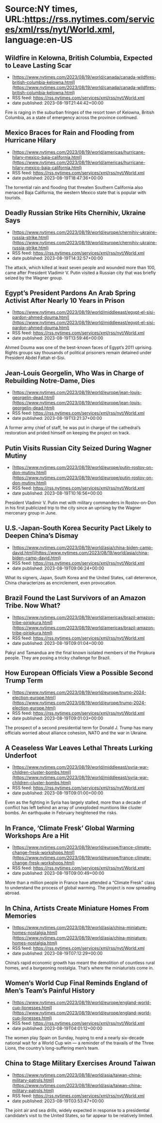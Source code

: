 # Source:NY times, URL:https://rss.nytimes.com/services/xml/rss/nyt/World.xml, language:en-US

## Wildfire in Kelowna, British Columbia, Expected to Leave Lasting Scar
 - [https://www.nytimes.com/2023/08/19/world/canada/canada-wildfires-british-columbia-kelowna.html](https://www.nytimes.com/2023/08/19/world/canada/canada-wildfires-british-columbia-kelowna.html)
 - RSS feed: https://rss.nytimes.com/services/xml/rss/nyt/World.xml
 - date published: 2023-08-19T21:44:42+00:00

Fire is raging in the suburban fringes of the resort town of Kelowna, British Columbia, as a state of emergency across the province continued.

## Mexico Braces for Rain and Flooding from Hurricane Hilary
 - [https://www.nytimes.com/2023/08/19/world/americas/hurricane-hilary-mexico-baja-california.html](https://www.nytimes.com/2023/08/19/world/americas/hurricane-hilary-mexico-baja-california.html)
 - RSS feed: https://rss.nytimes.com/services/xml/rss/nyt/World.xml
 - date published: 2023-08-19T18:47:36+00:00

The torrential rain and flooding that threaten Southern California also menaced Baja California, the western Mexico state that is popular with tourists.

## Deadly Russian Strike Hits Chernihiv, Ukraine Says
 - [https://www.nytimes.com/2023/08/19/world/europe/chernihiv-ukraine-russia-strike.html](https://www.nytimes.com/2023/08/19/world/europe/chernihiv-ukraine-russia-strike.html)
 - RSS feed: https://rss.nytimes.com/services/xml/rss/nyt/World.xml
 - date published: 2023-08-19T14:32:57+00:00

The attack, which killed at least seven people and wounded more than 100, came after President Vladimir V. Putin visited a Russian city that was briefly seized by the Wagner group.

## Egypt’s President Pardons An Arab Spring Activist After Nearly 10 Years in Prison
 - [https://www.nytimes.com/2023/08/19/world/middleeast/egypt-el-sisi-pardon-ahmed-douma.html](https://www.nytimes.com/2023/08/19/world/middleeast/egypt-el-sisi-pardon-ahmed-douma.html)
 - RSS feed: https://rss.nytimes.com/services/xml/rss/nyt/World.xml
 - date published: 2023-08-19T13:59:46+00:00

Ahmed Douma was one of the best-known faces of Egypt’s 2011 uprising. Rights groups say thousands of political prisoners remain detained under President Abdel Fattah el-Sisi.

## Jean-Louis Georgelin, Who Was in Charge of Rebuilding Notre-Dame, Dies
 - [https://www.nytimes.com/2023/08/19/world/europe/jean-louis-georgelin-dead.html](https://www.nytimes.com/2023/08/19/world/europe/jean-louis-georgelin-dead.html)
 - RSS feed: https://rss.nytimes.com/services/xml/rss/nyt/World.xml
 - date published: 2023-08-19T13:21:37+00:00

A former army chief of staff, he was put in charge of the cathedral’s restoration and prided himself on keeping the project on track.

## Putin Visits Russian City Seized During Wagner Mutiny
 - [https://www.nytimes.com/2023/08/19/world/europe/putin-rostov-on-don-mutiny.html](https://www.nytimes.com/2023/08/19/world/europe/putin-rostov-on-don-mutiny.html)
 - RSS feed: https://rss.nytimes.com/services/xml/rss/nyt/World.xml
 - date published: 2023-08-19T10:16:56+00:00

President Vladimir V. Putin met with military commanders in Rostov-on-Don in his first publicized trip to the city since an uprising by the Wagner mercenary group in June.

## U.S.-Japan-South Korea Security Pact Likely to Deepen China’s Dismay
 - [https://www.nytimes.com/2023/08/19/world/asia/china-biden-camp-david.html](https://www.nytimes.com/2023/08/19/world/asia/china-biden-camp-david.html)
 - RSS feed: https://rss.nytimes.com/services/xml/rss/nyt/World.xml
 - date published: 2023-08-19T09:06:24+00:00

What its signers, Japan, South Korea and the United States, call deterrence, China characterizes as encirclement, even provocation.

## Brazil Found the Last Survivors of an Amazon Tribe. Now What?
 - [https://www.nytimes.com/2023/08/19/world/americas/brazil-amazon-tribe-piripkura.html](https://www.nytimes.com/2023/08/19/world/americas/brazil-amazon-tribe-piripkura.html)
 - RSS feed: https://rss.nytimes.com/services/xml/rss/nyt/World.xml
 - date published: 2023-08-19T09:01:04+00:00

Pakyi and Tamandua are the final known isolated members of the Piripkura people. They are posing a tricky challenge for Brazil.

## How European Officials View a Possible Second Trump Term
 - [https://www.nytimes.com/2023/08/19/world/europe/trump-2024-election-europe.html](https://www.nytimes.com/2023/08/19/world/europe/trump-2024-election-europe.html)
 - RSS feed: https://rss.nytimes.com/services/xml/rss/nyt/World.xml
 - date published: 2023-08-19T09:01:03+00:00

The prospect of a second presidential term for Donald J. Trump has many officials worried about alliance cohesion, NATO and the war in Ukraine.

## A Ceaseless War Leaves Lethal Threats Lurking Underfoot
 - [https://www.nytimes.com/2023/08/19/world/middleeast/syria-war-children-cluster-bombs.html](https://www.nytimes.com/2023/08/19/world/middleeast/syria-war-children-cluster-bombs.html)
 - RSS feed: https://rss.nytimes.com/services/xml/rss/nyt/World.xml
 - date published: 2023-08-19T09:01:00+00:00

Even as the fighting in Syria has largely stalled, more than a decade of conflict has left behind an array of unexploded munitions like cluster bombs. An earthquake in February heightened the risks.

## In France, ‘Climate Fresk’ Global Warming Workshops Are a Hit
 - [https://www.nytimes.com/2023/08/19/world/europe/france-climate-change-fresk-workshops.html](https://www.nytimes.com/2023/08/19/world/europe/france-climate-change-fresk-workshops.html)
 - RSS feed: https://rss.nytimes.com/services/xml/rss/nyt/World.xml
 - date published: 2023-08-19T09:00:49+00:00

More than a million people in France have attended a “Climate Fresk” class to understand the process of global warming. The project is now spreading abroad.

## In China, Artists Create Miniature Homes From Memories
 - [https://www.nytimes.com/2023/08/19/world/asia/china-miniature-homes-nostalgia.html](https://www.nytimes.com/2023/08/19/world/asia/china-miniature-homes-nostalgia.html)
 - RSS feed: https://rss.nytimes.com/services/xml/rss/nyt/World.xml
 - date published: 2023-08-19T07:12:29+00:00

China’s rapid economic growth has meant the demolition of countless rural homes, and a burgeoning nostalgia. That’s where the miniaturists come in.

## Women’s World Cup Final Reminds England of Men’s Team’s Painful History
 - [https://www.nytimes.com/2023/08/19/world/europe/england-world-cup-lionesses.html](https://www.nytimes.com/2023/08/19/world/europe/england-world-cup-lionesses.html)
 - RSS feed: https://rss.nytimes.com/services/xml/rss/nyt/World.xml
 - date published: 2023-08-19T04:01:12+00:00

The women play Spain on Sunday, hoping to end a nearly six-decade national wait for a World Cup win — a reminder of the travails of the Three Lions, the country’s long-suffering men’s team.

## China to Stage Military Exercises Around Taiwan
 - [https://www.nytimes.com/2023/08/18/world/asia/taiwan-china-military-patrols.html](https://www.nytimes.com/2023/08/18/world/asia/taiwan-china-military-patrols.html)
 - RSS feed: https://rss.nytimes.com/services/xml/rss/nyt/World.xml
 - date published: 2023-08-19T03:53:47+00:00

The joint air and sea drills, widely expected in response to a presidential candidate’s visit to the United States, so far appear to be relatively limited.

